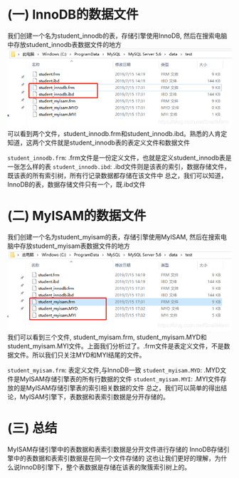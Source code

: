 # (一) InnoDB的数据文件
我们创建一个名为student_innodb的表，存储引擎使用InnoDB, 然后在搜索电脑中存放student_innodb表数据文件的地方
![alt text](image.png)
可以看到两个文件，student_innodb.frm和student_innodb.ibd。熟悉的人肯定知道，这两个文件就是student_innodb表的表定义文件和数据文件

`student_innodb.frm`:
.frm文件是一份定义文件，也就是定义student_innodb表是一张怎么样的表
`student_innodb.ibd`:
.ibd文件则是该表的索引，数据存储文件，既该表的所有索引树，所有行记录数据都存储在该文件中
总之，我们可以知道，InnoDB的表，数据存储文件只有一个，既.ibd文件

# (二) MyISAM的数据文件
我们创建一个名为student_myisam的表，存储引擎使用MyISAM, 然后在搜索电脑中存放student_myisam表数据文件的地方
![alt text](image-1.png)
我们可以看到三个文件, student_myisam.frm, student_myisam.MYD和student_myisam.MYI文件。上面我们分析过了。.frm文件是表定义文件，不是数据文件。所以我们只关注MYD和MYI结尾的文件。

`student_myisam.frm`:
表定义文件,与InnoDB一致
`student_myisam.MYD`:
.MYD文件是MyISAM存储引擎表的所有行数据的文件
`student_myisam.MYI`:
.MYI文件存放的是MyISAM存储引擎表的索引相关数据的文件
总之，我们可以简单的得出结论，MyISAM引擎下，表数据和表索引数据是分开存储的。

# (三) 总结

MyISAM存储引擎中的表数据和表索引数据是分开文件进行存储的
InnoDB存储引擎中的表数据和表索引数据是在同一个文件存储的
这也让我们更好的理解，为什么说InnoDB引擎下，整个表数据是存储在该表的聚簇索引树上的。
